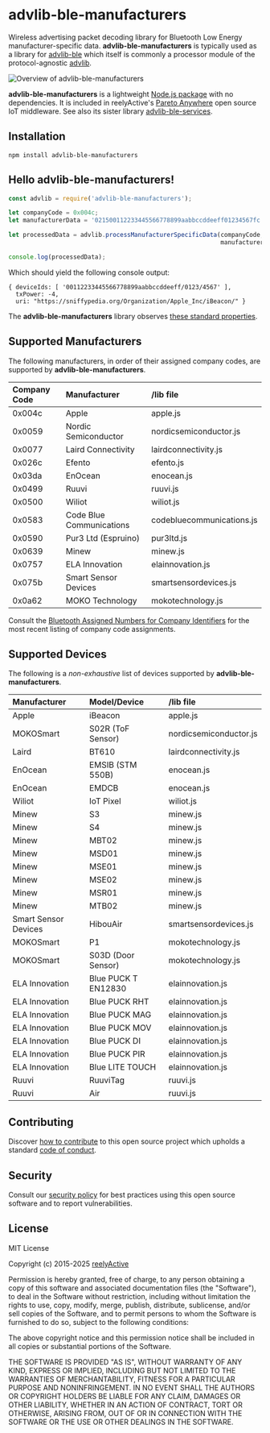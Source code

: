 advlib-ble-manufacturers
========================

Wireless advertising packet decoding library for Bluetooth Low Energy manufacturer-specific data.  __advlib-ble-manufacturers__ is typically used as a library for [advlib-ble](https://github.com/reelyactive/advlib-ble) which itself is commonly a processor module of the protocol-agnostic [advlib](https://github.com/reelyactive/advlib).

![Overview of advlib-ble-manufacturers](https://reelyactive.github.io/advlib-ble-manufacturers/images/overview.png)

__advlib-ble-manufacturers__ is a lightweight [Node.js package](https://www.npmjs.com/package/advlib-ble-manufacturers) with no dependencies.  It is included in reelyActive's [Pareto Anywhere](https://www.reelyactive.com/pareto/anywhere/) open source IoT middleware.  See also its sister library [advlib-ble-services](https://github.com/reelyactive/advlib-ble-services).


Installation
------------

    npm install advlib-ble-manufacturers


Hello advlib-ble-manufacturers!
-------------------------------

```javascript
const advlib = require('advlib-ble-manufacturers');

let companyCode = 0x004c;
let manufacturerData = '021500112233445566778899aabbccddeeff01234567fc';

let processedData = advlib.processManufacturerSpecificData(companyCode,
                                                           manufacturerData);

console.log(processedData);
```

Which should yield the following console output:

    { deviceIds: [ '00112233445566778899aabbccddeeff/0123/4567' ],
      txPower: -4,
      uri: "https://sniffypedia.org/Organization/Apple_Inc/iBeacon/" }

The __advlib-ble-manufacturers__ library observes [these standard properties](https://github.com/reelyactive/advlib#standard-properties).


Supported Manufacturers
-----------------------

The following manufacturers, in order of their assigned company codes, are supported by __advlib-ble-manufacturers__.

| Company Code | Manufacturer             | /lib file                  |
|:-------------|:-------------------------|:---------------------------|
| 0x004c       | Apple                    | apple.js                   |
| 0x0059       | Nordic Semiconductor     | nordicsemiconductor.js     |
| 0x0077       | Laird Connectivity       | lairdconnectivity.js       |
| 0x026c       | Efento                   | efento.js                  |
| 0x03da       | EnOcean                  | enocean.js                 |
| 0x0499       | Ruuvi                    | ruuvi.js                   |
| 0x0500       | Wiliot                   | wiliot.js                  |
| 0x0583       | Code Blue Communications | codebluecommunications.js  |
| 0x0590       | Pur3 Ltd (Espruino)      | pur3ltd.js                 |
| 0x0639       | Minew                    | minew.js                   |
| 0x0757       | ELA Innovation           | elainnovation.js           |
| 0x075b       | Smart Sensor Devices     | smartsensordevices.js      |
| 0x0a62       | MOKO Technology          | mokotechnology.js          |

Consult the [Bluetooth Assigned Numbers for Company Identifiers](https://www.bluetooth.com/specifications/assigned-numbers/company-identifiers/) for the most recent listing of company code assignments.


Supported Devices
-----------------

The following is a _non-exhaustive_ list of devices supported by __advlib-ble-manufacturers__.

| Manufacturer         | Model/Device             | /lib file                |
|:---------------------|:-------------------------|:-------------------------|
| Apple                | iBeacon                  | apple.js                 |
| MOKOSmart            | S02R (ToF Sensor)        | nordicsemiconductor.js   |
| Laird                | BT610                    | lairdconnectivity.js     |
| EnOcean              | EMSIB (STM 550B)         | enocean.js               |
| EnOcean              | EMDCB                    | enocean.js               |
| Wiliot               | IoT Pixel                | wiliot.js                |
| Minew                | S3                       | minew.js                 |
| Minew                | S4                       | minew.js                 |
| Minew                | MBT02                    | minew.js                 |
| Minew                | MSD01                    | minew.js                 |
| Minew                | MSE01                    | minew.js                 |
| Minew                | MSE02                    | minew.js                 |
| Minew                | MSR01                    | minew.js                 |
| Minew                | MTB02                    | minew.js                 |
| Smart Sensor Devices | HibouAir                 | smartsensordevices.js    |
| MOKOSmart            | P1                       | mokotechnology.js        |
| MOKOSmart            | S03D (Door Sensor)       | mokotechnology.js        |
| ELA Innovation       | Blue PUCK T EN12830      | elainnovation.js         |
| ELA Innovation       | Blue PUCK RHT            | elainnovation.js         |
| ELA Innovation       | Blue PUCK MAG            | elainnovation.js         |
| ELA Innovation       | Blue PUCK MOV            | elainnovation.js         |
| ELA Innovation       | Blue PUCK DI             | elainnovation.js         |
| ELA Innovation       | Blue PUCK PIR            | elainnovation.js         |
| ELA Innovation       | Blue LITE TOUCH          | elainnovation.js         |
| Ruuvi                | RuuviTag                 | ruuvi.js                 |
| Ruuvi                | Air                      | ruuvi.js                 |


Contributing
------------

Discover [how to contribute](CONTRIBUTING.md) to this open source project which upholds a standard [code of conduct](CODE_OF_CONDUCT.md).


Security
--------

Consult our [security policy](SECURITY.md) for best practices using this open source software and to report vulnerabilities.


License
-------

MIT License

Copyright (c) 2015-2025 [reelyActive](https://www.reelyactive.com)

Permission is hereby granted, free of charge, to any person obtaining a copy of this software and associated documentation files (the "Software"), to deal in the Software without restriction, including without limitation the rights to use, copy, modify, merge, publish, distribute, sublicense, and/or sell copies of the Software, and to permit persons to whom the Software is furnished to do so, subject to the following conditions:

The above copyright notice and this permission notice shall be included in all copies or substantial portions of the Software.

THE SOFTWARE IS PROVIDED "AS IS", WITHOUT WARRANTY OF ANY KIND, EXPRESS OR 
IMPLIED, INCLUDING BUT NOT LIMITED TO THE WARRANTIES OF MERCHANTABILITY, 
FITNESS FOR A PARTICULAR PURPOSE AND NONINFRINGEMENT. IN NO EVENT SHALL THE 
AUTHORS OR COPYRIGHT HOLDERS BE LIABLE FOR ANY CLAIM, DAMAGES OR OTHER 
LIABILITY, WHETHER IN AN ACTION OF CONTRACT, TORT OR OTHERWISE, ARISING FROM, 
OUT OF OR IN CONNECTION WITH THE SOFTWARE OR THE USE OR OTHER DEALINGS IN 
THE SOFTWARE.
